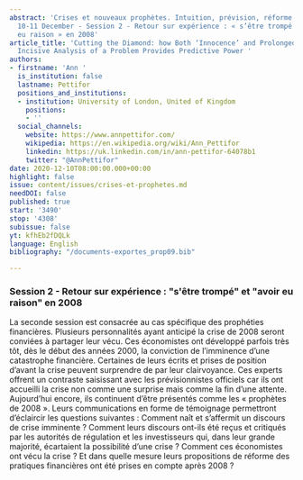 ```yaml
---
abstract: 'Crises et nouveaux prophètes. Intuition, prévision, réforme, Paris IAS,
  10-11 December - Session 2 - Retour sur expérience : « s’être trompé » et « avoir
  eu raison » en 2008'
article_title: 'Cutting the Diamond: how Both ‘Innocence’ and Prolonged, Deep and
  Incisive Analysis of a Problem Provides Predictive Power '
authors:
- firstname: 'Ann '
  is_institution: false
  lastname: Pettifor
  positions_and_institutions:
  - institution: University of London, United of Kingdom
    positions:
    - ''
  social_channels:
    website: https://www.annpettifor.com/
    wikipedia: https://en.wikipedia.org/wiki/Ann_Pettifor
    linkedin: https://uk.linkedin.com/in/ann-pettifor-64078b1
    twitter: "@AnnPettifor"
date: 2020-12-10T08:00:00.000+00:00
highlight: false
issue: content/issues/crises-et-prophetes.md
needDOI: false
published: true
start: '3490'
stop: '4308'
subissue: false
yt: kfhEb2fDQLk
language: English
bibliography: "/documents-exportes_prop09.bib"

---
```

### Session 2 - Retour sur expérience : "s'être trompé" et "avoir eu raison" en 2008

La seconde session est consacrée au cas spécifique des prophéties financières. Plusieurs personnalités ayant anticipé la crise de 2008 seront conviées à partager leur vécu. Ces économistes ont développé parfois très tôt, dès le début des années 2000, la conviction de l’imminence d’une catastrophe financière. Certaines de leurs écrits et prises de position d’avant la crise peuvent surprendre de par leur clairvoyance. Ces experts offrent un contraste saisissant avec les prévisionnistes officiels car ils ont accueilli la crise non comme une surprise mais comme la fin d’une attente. Aujourd’hui encore, ils continuent d’être présentés comme les « prophètes de 2008 ». Leurs communications en forme de témoignage permettront d’éclaircir les questions suivantes : Comment naît et s’affermit un discours de crise imminente ? Comment leurs discours ont-ils été reçus et critiqués par les autorités de régulation et les investisseurs qui, dans leur grande majorité, écartaient la possibilité d’une crise ? Comment ces économistes ont vécu la crise ? Et dans quelle mesure leurs propositions de réforme des pratiques financières ont été prises en compte après 2008 ?

<Youtube yt="kfhEb2fDQLk" caption="Cutting the diamond: how both ‘innocence’ and prolonged, deep and incisive analysis of a problem provides predictive power " start="3490" stop="4308"></Youtube>